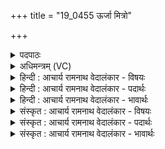 +++
title = "19_0455 ऊर्जा मित्रो"

+++
<details><summary>पदपाठः</summary>

ऊ꣣र्जा꣢। मि꣣त्रः꣢। मि꣣। त्रः꣢। व꣡रु꣢꣯णः। पि꣣न्वत। इ꣡डाः꣢꣯। पी꣡व꣢꣯रीम्। इ꣡ष꣢꣯म्। कृ꣣णुहि꣢। नः꣣। इन्द्र। ४५५।
</details>

<details><summary>अधिमन्त्रम् (VC)</summary>

- विश्वेदेवाः
- आत्रेयः
- द्विपदा त्रिष्टुप्
- धैवतः
- ऐन्द्रं काण्डम्
</details>

<details><summary>हिन्दी : आचार्य रामनाथ वेदालंकार - विषयः</summary>

अगले मन्त्र के देवता विश्वेदेवाः हैं। इसमें यह विषय है कि इन्द्र, मित्र और वरुण हमारे लिए क्या करें।
</details>

<details><summary>हिन्दी : आचार्य रामनाथ वेदालंकार - पदार्थः</summary>

पदार्थान्वय -  प्रथम—परमात्मा आदि के पक्ष में। हे (इन्द्र) परमैश्वर्यशाली परमात्मन् ! आप, (मित्रः) सूर्य और (वरुणः) वायु, मिलकर (ऊर्जा) रस से (इडाः) भूमियों को (पिन्वत) सींचो। हे इन्द्र परमात्मन् ! आप (नः) हमारे लिए (पीवरीम्) प्रचुर (इषम्) धान्य-सम्पत्ति को (कृणुहि) उत्पन्न करो, जिससे हम दुर्भिक्ष आदि से पीड़ित न हों ॥ द्वितीय—शरीर के पक्ष में। हे (इन्द्र) मेरे जीवात्मन् ! तू, (मित्रः) प्राण और (वरुणः) अपान मिलकर (ऊर्जा) बल के साथ (इडाः) मधुर वाणियों को (पिन्वत) प्रेरित करो। हे इन्द्र जीवात्मन् ! तू (नः) हमारे लिए (पीवरीम्) प्रचुर (इषम्) ज्ञान-सम्पदा को (कृणुहि) उत्पन्न कर ॥ तृतीय—राष्ट्र के पक्ष में। हे (इन्द्र) ऐश्वर्यवान् राजन् ! आप (मित्रः) राजमन्त्री और (वरुणः) सेनापति, मिलकर (ऊर्जा) अन्न के साथ (इडाः) भूमियों और गौओं को (पिन्वत) बहुतायत से प्रदान करो। हे इन्द्र राजन् ! आप (इषम्) प्रजा को (पीवरीम्) समृद्ध (कृणुहि) करो ॥९॥ इस मन्त्र में श्लेषालङ्कार है ॥९॥
</details>

<details><summary>हिन्दी : आचार्य रामनाथ वेदालंकार - भावार्थः</summary>

भावार्थ -  परमात्मा, जीवात्मा और राजा मन, बुद्धि, प्राण, अपान, सूर्य, वायु, सचिव, सेनापति आदियों के साथ मिलकर भोज्य, पेय, बल, वाणी, भूमि, गाय आदि सम्पदाओं से हमें समृद्ध करें ॥९॥
</details>

<details><summary>संस्कृत : आचार्य रामनाथ वेदालंकार - विषयः</summary>

अथ विश्वेदेवा देवताः। इन्द्रमित्रवरुणा अस्मभ्यं किं कुर्वन्त्वित्याह।
</details>

<details><summary>संस्कृत : आचार्य रामनाथ वेदालंकार - पदार्थः</summary>

पदार्थान्वय -  प्रथमः—परमात्मादिपरः। हे (इन्द्र) परमैश्वर्यशालिन् परमात्मन् ! त्वम्, (मित्रः) सूर्यः, (वरुणः) वायुश्च संभूय (ऊर्जा) रसेन। ऊर्ग् वा आपो रसः। कौ० ब्रा० १२।१। (इडाः) भूमीः। इडा इति पृथिवीनाम। निघं० १।१। (पिन्वत) सिञ्चत। पिवि सेवने सेचने च, भ्वादिः। हे इन्द्र परमात्मन् ! त्वम् (नः) अस्मभ्यम् (पीवरीम्) स्थूलां, प्रचुरामित्यर्थः (इषम्) सस्यसम्पदम् (कृणुहि) कुरु, येन वयं दुर्भिक्षादिभिर्न पीड्येमहि ॥ अथ द्वितीयः—शरीरपरः। हे (इन्द्र) मदीय जीवात्मन् ! त्वम्, (मित्रः) प्राणः, (वरुणः) अपानश्च। प्राणापानौ मित्रावरुणौ। तां० ब्रा० ६।१०।५। संभूय (ऊर्जा) बलेन। ऊर्ज बलप्राणनयोः, चुरादिः। (इडाः) मधुरा वाचः। इडा इति वाङ्नाम। निघं० १।११। (पिन्वत) प्रेरयत। हे मदीय अन्तरात्मन् ! त्वम् (नः) अस्मभ्यम् (पीवरीम्) प्रचुराम् (इषम्) ज्ञानसम्पत्तिम् (कृणुहि) कुरु ॥ अथ तृतीयः—राष्ट्रपरः। हे (इन्द्र) ऐश्वर्यवन् राजन् ! त्वम्, (मित्रः) अमात्यः, (वरुणः) सेनापतिश्च, संभूय (ऊर्जा) अन्नेन सह। ऊर्क् इति अन्ननाम। निघं० २।७। (इडाः) भूमीः धेनूश्च। इडा इति पृथिवीनाम गोनाम च। निघं० १।१, २।११। (पिन्वत) बाहुल्येन प्रयच्छत। हे इन्द्र राजन् ! त्वम् (इषम्) प्रजाम्। प्रजा वा इषः। श० १।७।३।१४। (पीवरीम्) समृद्धाम् (कृणुहि) कुरु ॥९॥ अत्र श्लेषालङ्कारः ॥९॥
</details>

<details><summary>संस्कृत : आचार्य रामनाथ वेदालंकार - भावार्थः</summary>

भावार्थ -  परमात्मा जीवात्मा नृपतिश्च मनोबुद्धिप्राणापानसूर्यवायुसचिव- सेनापत्यादिभिः सह संभूय भोज्यपेयबलवाग्भूमिधेन्वादिसम्पद्भिः सर्वान् समृद्धान् कुर्वन्तु ॥९॥
</details>
